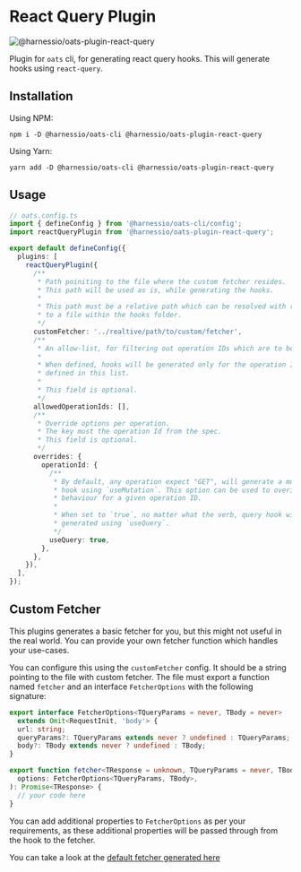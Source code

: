 # React Query Plugin

![@harnessio/oats-plugin-react-query](https://img.shields.io/npm/v/@harnessio/oats-plugin-react-query.svg?style=flat-square)

Plugin for `oats` cli, for generating react query hooks. This will generate hooks
using `react-query`.

## Installation

Using NPM:

```
npm i -D @harnessio/oats-cli @harnessio/oats-plugin-react-query
```

Using Yarn:

```
yarn add -D @harnessio/oats-cli @harnessio/oats-plugin-react-query
```

## Usage

```ts
// oats.config.ts
import { defineConfig } from '@harnessio/oats-cli/config';
import reactQueryPlugin from '@harnessio/oats-plugin-react-query';

export default defineConfig({
  plugins: [
    reactQueryPlugin({
      /**
       * Path poiniting to the file where the custom fetcher resides.
       * This path will be used as is, while generating the hooks.
       *
       * This path must be a relative path which can be resolved with respect
       * to a file within the hooks folder.
       */
      customFetcher: '../realtive/path/to/custom/fetcher',
      /**
       * An allow-list, for filtering out operation IDs which are to be generated.
       *
       * When defined, hooks will be generated only for the operation IDs
       * defined in this list.
       *
       * This field is optional.
       */
      allowedOperationIds: [],
      /**
       * Override options per operation.
       * The key must the operation Id from the spec.
       * This field is optional.
       */
      overrides: {
        operationId: {
          /**
           * By default, any operation expect "GET", will generate a mutation
           * hook using `useMutation`. This option can be used to overide this
           * behaviour for a given operation ID.
           *
           * When set to `true`, no matter what the verb, query hook will be
           * generated using `useQuery`.
           */
          useQuery: true,
        },
      },
    }),
  ],
});
```

## Custom Fetcher

This plugins generates a basic fetcher for you, but this might not useful in the
real world. You can provide your own fetcher function which handles your use-cases.

You can configure this using the `customFetcher` config. It should be a string
pointing to the file with custom fetcher. The file must export a function
named `fetcher` and an interface `FetcherOptions` with the following signature:

```ts
export interface FetcherOptions<TQueryParams = never, TBody = never>
  extends Omit<RequestInit, 'body'> {
  url: string;
  queryParams?: TQueryParams extends never ? undefined : TQueryParams;
  body?: TBody extends never ? undefined : TBody;
}

export function fetcher<TResponse = unknown, TQueryParams = never, TBody = never>(
  options: FetcherOptions<TQueryParams, TBody>,
): Promise<TResponse> {
  // your code here
}
```

You can add additional properties to `FetcherOptions` as per your requirements,
as these additional properties will be passed through from the hook to the fetcher.

You can take a look at the [default fetcher generated here](../../examples/output/petstore-openapi-v3.0/hooks/fetcher.ts)
